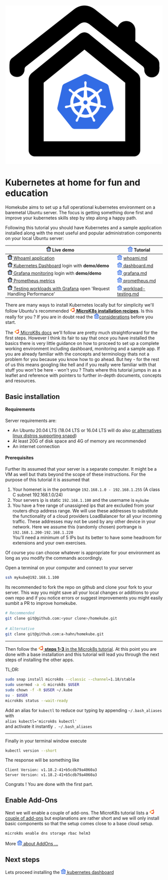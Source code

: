 ![Homekube](docs/images/homekube.png)

# Kubernetes at home for fun and education

Homekube aims to set up a full operational kubernetes environment on a baremetal Ubuntu server. 
The focus is getting something done first and improve your kubernetes skills step by step along a happy path.  

Following this tutorial you should have Kubernetes and a sample application installed 
along with the most useful and popular administration components on your local Ubuntu server:

| ![](docs/images/ico/color/homekube_link_16.png) Live demo| ![](docs/images/ico/color/homekube_16.png) Tutorial|
|--------|--------|
|[![](docs/images/ico/color/homekube_link_16.png) WhoamI application](https://whoami.homekube.org)| ![](docs/images/ico/color/homekube_16.png) [whoami.md](docs/whoami.md)|
|[![](docs/images/ico/color/homekube_link_16.png) Kubernetes Dashboard](https://dashboard.homekube.org) login with **demo/demo**| ![](docs/images/ico/color/homekube_16.png)[  dashboard.md](docs/dashboard.md)|
|[![](docs/images/ico/color/homekube_link_16.png) Grafana monitoring](https://grafana.homekube.org) login with **demo/demo** | ![](docs/images/ico/color/homekube_16.png)[  grafana.md](docs/grafana.md)|
|[![](docs/images/ico/color/homekube_link_16.png) Prometheus metrics](https://prometheus.homekube.org)| ![](docs/images/ico/color/homekube_16.png)[  prometheus.md](docs/prometheus.md)|
|[![](docs/images/ico/color/homekube_link_16.png) Testing workloads with Grafana](https://grafana.homekube.org) open 'Request Handling Performance' | ![](docs/images/ico/color/homekube_16.png)[  workload-testing.md](docs/workload-testing.md)|


There are many ways to install Kubernetes locally but for simplicity we'll follow Ubuntu's recommended [![](docs/images/ico/color/ubuntu_16.png) **MicroK8s installation recipes**](https://microk8s.io/docs).
Is this really for you ? If you are in doubt read the [![](docs/images/ico/color/homekube_16.png)considerations](docs/considerations.md) before you start.


The [![](docs/images/ico/color/ubuntu_16.png) MicroK8s docs](https://microk8s.io/docs) 
we'll follow are pretty much straightforward for the first steps.
However I think its fair to say that once you have installed the basics there is very little guidance on how to proceed
 to set up a complete working environment including dashboard, monitoring and a sample app.
If you are already familiar with the concepts and terminology thats not a problem for you because you know how to go ahead.
But hey - for the rest of us this means googling like hell and if you really were familiar with that stuff
you won't be here - won't you ?
Thats where this tutorial jumps in as a leaflet and reference with pointers to further in-depth documents, concepts and resources.

## Basic installation

#### Requirements

Server requirements are:

* An Ubuntu 20.04 LTS (18.04 LTS or 16.04 LTS will do also [or alternatives linux distros supporting snapd](https://snapcraft.io/docs/installing-snapd))
* At least 20G of disk space and 4G of memory are recommended
* An internet connection

#### Prerequisites

Further its assumed that your server is a separate computer. It might be a VM as well but thats beyond the scope of these instructions.
For the purpose of this tutorial it is assumed that

1) Your homenet is in the portrange `192.168.1.0 - 192.168.1.255` (A class C subnet 192.168.1.0/24) 
2) Your servers ip is static `192.168.1.100` and the username is `mykube`
3) You have a free range of unassigned ips that are excluded from your routers dhcp address range.
We will use these addresses to substitute the functionality of a cloud providers LoadBalancer for all your incoming traffic.
These addresses may not be used by any other device in your network. Here we assume this (randomly chosen) 
portrange is 
`192.168.1.200-192.168.1.220`  
You'll need a minimum of 5 IPs but its better to have some headroom for extensions and your own exercises. 

Of course you can choose whatever is appropriate for your environment as long as you modify the commands accordingly.
  
Open a terminal on your computer and connect to your server 
```bash
ssh mykube@192.168.1.100
```

Its recommended to fork the repo on github and clone your fork to your server.
This way you might save all your local changes or additions to your own repo and if you notice errors
or suggest improvements you might easily sumbit a PR to improve homekube. 

```bash
# Recommended
git clone git@github.com:<your clone>/homekube.git

# Alternative
git clone git@github.com:a-hahn/homekube.git
```

---
Then follow the [![](docs/images/ico/color/ubuntu_16.png) **steps 1-3** in the Microk8s tutorial](https://microk8s.io/docs).
At this point you are done with a base installation and this tutorial will lead you through the next steps of installing the other apps.

TL;DR:

```bash
sudo snap install microk8s --classic --channel=1.18/stable
sudo usermod -a -G microk8s $USER
sudo chown -f -R $USER ~/.kube
su - $USER
microk8s status --wait-ready
```
Add an alias for `kubectl` to reduce our typing by appending `~/.bash_aliases` with  
`alias kubectl='microk8s kubectl'`  
and activate it instantly `. ~/.bash_aliases`

---
Finally in your terminal window execute

```bash
kubectl version --short
```

The response will be something like
```
Client Version: v1.18.2-41+b5cdb79a4060a3   
Server Version: v1.18.2-41+b5cdb79a4060a3
```
Congrats ! You are done with the first part.

## Enable Add-Ons

Next we will enable a couple of add-ons. The MicroK8s tutorial lists a [![](docs/images/ico/color/ubuntu_16.png) couple of add-ons](https://microk8s.io/docs/addons)
but explanations are rather short and we will only install basic components so that the setup comes close to a base cloud setup.

```bash
microk8s enable dns storage rbac helm3
```
More ![](docs/images/ico/color/homekube_16.png)[  about AddOns ...](docs/microk8s-addons.md) 

## Next steps

Lets proceed installing the ![](docs/images/ico/color/homekube_16.png)[  kubernetes dashboard](docs/dashboard.md)    
  

